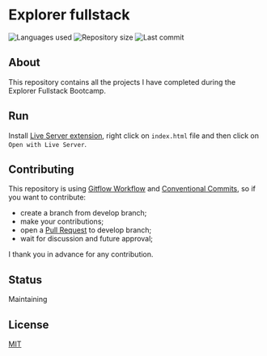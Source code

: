 # Explorer fullstack

![Languages used](https://img.shields.io/github/languages/count/isadfrn/explorer-fullstack?style=flat-square)
![Repository size](https://img.shields.io/github/repo-size/isadfrn/explorer-fullstack?style=flat-square)
![Last commit](https://img.shields.io/github/last-commit/isadfrn/explorer-fullstack?style=flat-square)

## About

This repository contains all the projects I have completed during the Explorer Fullstack Bootcamp.

## Run

Install [Live Server extension](https://marketplace.visualstudio.com/items?itemName=ritwickdey.LiveServer), right click on `index.html` file and then click on `Open with Live Server`.

## Contributing

This repository is using [Gitflow Workflow](https://www.atlassian.com/git/tutorials/comparing-workflows/gitflow-workflow) and [Conventional Commits](https://www.conventionalcommits.org/en/v1.0.0/), so if you want to contribute:

- create a branch from develop branch;
- make your contributions;
- open a [Pull Request](https://docs.github.com/en/pull-requests/collaborating-with-pull-requests/proposing-changes-to-your-work-with-pull-requests/creating-a-pull-request) to develop branch;
- wait for discussion and future approval;

I thank you in advance for any contribution.

## Status

Maintaining

## License

[MIT](./LICENSE)
